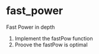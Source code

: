 # fast_power
Fast Power in depth

1. Implement the fastPow function
2. Proove the fastPow is optimal
